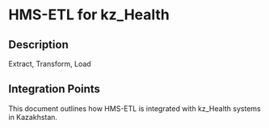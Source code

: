 # HMS-ETL for kz_Health

## Description

Extract, Transform, Load

## Integration Points

This document outlines how HMS-ETL is integrated with kz_Health systems in Kazakhstan.
